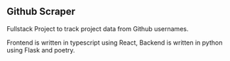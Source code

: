 ## Github Scraper

Fullstack Project to track project data from Github usernames.

Frontend is written in typescript using React, Backend is written in python using Flask and poetry.
